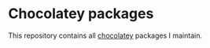 # Chocolatey packages
This repository contains all [chocolatey](https://chocolatey.org/) packages I maintain.
